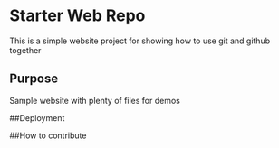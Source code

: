 # Starter Web Repo

This is a simple website project for showing how to use git and github together

## Purpose

Sample website with plenty of files for demos

##Deployment

##How to contribute

